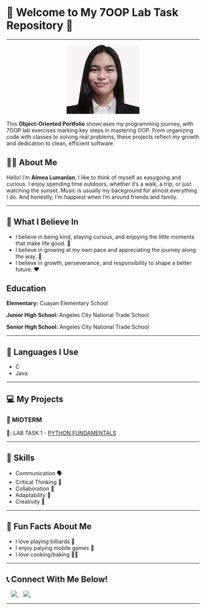 # 🌟 Welcome to My 7OOP Lab Task Repository 🌟

---
<p align="center">
  <img src="https://raw.githubusercontent.com/almealumanlan17/700P-PORTFOLIO/ce1acc80675a37103fa9c58f61293a4f57cd8a36/images/my%20image.jpg" width="190" height="180"/>
</p>

This **Object-Oriented Portfolio** showcases my programming journey, with 7OOP lab exercises marking key steps in mastering OOP. From organizing code with classes to solving real problems, these projects reflect my growth and dedication to clean, efficient software.


## 👩‍💻 About Me 
Hello! I’m **Almea Lumanlan**, I like to think of myself as easygoing and curious. I enjoy spending time outdoors, whether it’s a walk, a trip, or just watching the sunset. Music is usually my background for almost everything I do. And honestly, I’m happiest when I’m around friends and family.

---
  
## 🤔 What I Believe In
- I believe in being kind, staying curious, and enjoying the little moments that make life good. 🙏
- I believe in growing at my own pace and appreciating the journey along the way. 🫡
- I believe in growth, perseverance, and responsibility to shape a better future. ❤️

##  Education
**Elementary:** Cuayan Elementary School

**Junior High School:** Angeles City National Trade School

**Senior High School:** Angeles City National Trade School

---
## 📜 Languages I Use  
- C  
- Java  

---

## 💻 My Projects  

### 🧪 MIDTERM  

**📂:** LAB TASK 1 - [PYTHON FUNDAMENTALS](https://noeljustine.github.io/7OOP-PORTFOLIO/MIDTERM/Lab1/)   

---

## 📌 Skills
- Communication 🗣️
- Critical Thinking 🧠
- Collaboration 🤝
- Adaptability 🌊
- Creativity 🎨
  
---

## 🤡 Fun Facts About Me
- I love playing billiards 🎱
- I enjoy palying mobile games 📱
- I love cooking/baking 🧑‍🍳

---

## 📞 Connect With Me Below!   

  &nbsp;&nbsp;
  <a href="https://www.facebook.com/share/16unhY7sof/?mibextid=wwXlfr" target="_blank">
    <img src="https://img.shields.io/badge/Facebook-1877F2?style=for-the-badge&logo=facebook&logoColor=white" height="40"/>
  </a>
  &nbsp;&nbsp;
  <a href="https://www.instagram.com/mealmnln?igsh=MWsxNDdoemptbHV5Ng%3D%3D&utm_source=qr" target="_blank">
    <img src="https://img.shields.io/badge/Instagram-E4405F?style=for-the-badge&logo=instagram&logoColor=white" height="40"/>
  </a>
  &nbsp;&nbsp;

---
